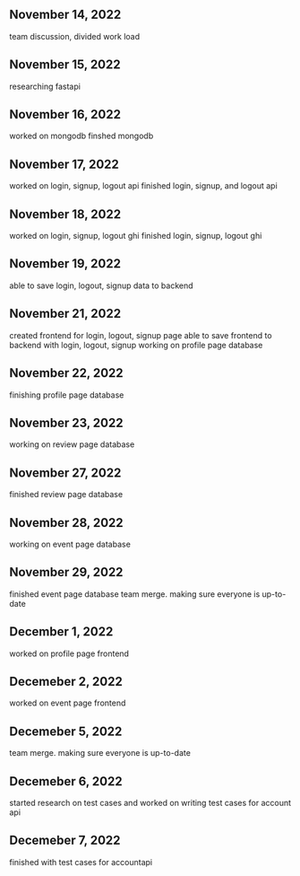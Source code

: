 
## November 14, 2022
team discussion, divided work load
## November 15, 2022
researching fastapi
## November 16, 2022
worked on mongodb
finshed mongodb
## November 17, 2022
worked on login, signup, logout api
finished login, signup, and logout api
## November 18, 2022
worked on login, signup, logout ghi
finished login, signup, logout ghi
## November 19, 2022
able to save login, logout, signup data to backend

## November 21, 2022
created frontend for login, logout, signup page
able to save frontend to backend with login, logout, signup
working on profile page database
## November 22, 2022
finishing profile page database
## November 23, 2022
working on review page database
## November 27, 2022
finished review page database
## November 28, 2022
working on event page database
## November 29, 2022
finished event page database
team merge. making sure everyone is up-to-date

## December 1, 2022
worked on profile page frontend
## Decemeber 2, 2022
worked on event page frontend
## Decemeber 5, 2022
team merge. making sure everyone is up-to-date

## Decemeber 6, 2022
started research on test cases and worked on writing test cases for account api
## Decemeber 7, 2022
finished with test cases for accountapi
